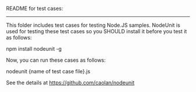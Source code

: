 README for test cases:

-----------------------------------------------------------------

This folder includes test cases for testing Node.JS samples.
NodeUnit is used for testing these test cases so you SHOULD install it before you test it as follows:

  npm install nodeunit -g

Now, you can run these cases as follows:

  nodeunit {name of test case file}.js

See the details at https://github.com/caolan/nodeunit